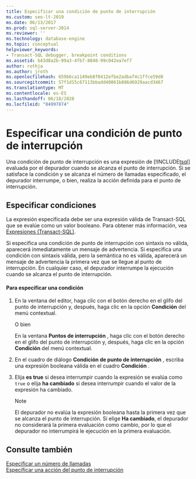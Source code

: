 ```yaml
---
title: Especificar una condición de punto de interrupción
ms.custom: seo-lt-2019
ms.date: 06/13/2017
ms.prod: sql-server-2014
ms.reviewer: ''
ms.technology: database-engine
ms.topic: conceptual
helpviewer_keywords:
- Transact-SQL debugger, breakpoint conditions
ms.assetid: b43d8a2b-99a3-4fb7-8848-99c042ea7ef7
author: rothja
ms.author: jroth
ms.openlocfilehash: 659b6ca1149eb8f0412efbe2adbaf4c1ffce59d8
ms.sourcegitcommit: 57f1d15c67113bbadd40861b886d6929aacd3467
ms.translationtype: MT
ms.contentlocale: es-ES
ms.lasthandoff: 06/18/2020
ms.locfileid: "84997874"
---
```

# <a name="specify-a-breakpoint-condition"></a>Especificar una condición de punto de interrupción
  Una condición de punto de interrupción es una expresión de [!INCLUDE[tsql](../../includes/tsql-md.md)] evaluada por el depurador cuando se alcanza el punto de interrupción. Si se satisface la condición y se alcanza el número de llamadas especificado, el depurador interrumpe, o bien, realiza la acción definida para el punto de interrupción.  
  
## <a name="specifying-conditions"></a>Especificar condiciones  
 La expresión especificada debe ser una expresión válida de Transact-SQL que se evalúe como un valor booleano. Para obtener más información, vea [Expresiones &#40;Transact-SQL&#41;](/sql/t-sql/language-elements/expressions-transact-sql).  
  
 Si especifica una condición de punto de interrupción con sintaxis no válida, aparecerá inmediatamente un mensaje de advertencia. Si especifica una condición con sintaxis válida, pero la semántica no es válida, aparecerá un mensaje de advertencia la primera vez que se llegue al punto de interrupción. En cualquier caso, el depurador interrumpe la ejecución cuando se alcanza el punto de interrupción.  
  
#### <a name="to-specify-a-condition"></a>Para especificar una condición  
  
1.  En la ventana del editor, haga clic con el botón derecho en el glifo del punto de interrupción y, después, haga clic en la opción **Condición** del menú contextual.  
  
     O bien  
  
     En la ventana **Puntos de interrupción** , haga clic con el botón derecho en el glifo del punto de interrupción y, después, haga clic en la opción **Condición** del menú contextual.  
  
2.  En el cuadro de diálogo **Condición de punto de interrupción** , escriba una expresión booleana válida en el cuadro **Condición** .  
  
3.  Elija **es true** si desea interrumpir cuando la expresión se evalúa como `true` o elija **ha cambiado** si desea interrumpir cuando el valor de la expresión ha cambiado.  
  
    > [!NOTE]  
    >  El depurador no evalúa la expresión booleana hasta la primera vez que se alcanza el punto de interrupción. Si elige **Ha cambiado**, el depurador no considerará la primera evaluación como cambio, por lo que el depurador no interrumpirá le ejecución en la primera evaluación.  
  
## <a name="see-also"></a>Consulte también  
 [Especificar un número de llamadas](specify-a-hit-count.md)   
 [Especificar una acción del punto de interrupción](specify-a-breakpoint-action.md)  

